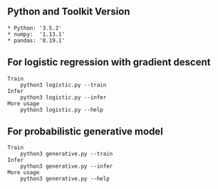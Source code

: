 ## Python and Toolkit Version
	* Python: '3.5.2'
	* numpy:  '1.13.1'
	* pandas: '0.19.1'

## For logistic regression with gradient descent
	Train
		python3 logistic.py --train
	Infer
		python3 logistic.py --infer
	More usage
		python3 logistic.py --help

## For probabilistic generative model
	Train
		python3 generative.py --train
	Infer
		python3 generative.py --infer
	More usage
		python3 generative.py --help
